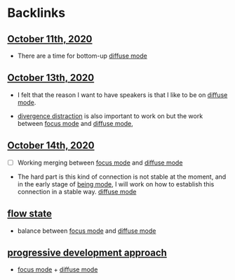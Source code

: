 
# Backlinks
## [October 11th, 2020](<October 11th, 2020.md>)
- There are a time for bottom-up [diffuse mode](<diffuse mode.md>)

## [October 13th, 2020](<October 13th, 2020.md>)
- I felt that the reason I want to have speakers is that I like to be on [diffuse mode](<diffuse mode.md>).

- [divergence distraction](<divergence distraction.md>) is also important to work on but the work between [focus mode](<focus mode.md>) and [diffuse mode](<diffuse mode.md>),

## [October 14th, 2020](<October 14th, 2020.md>)
- [ ] Working merging between [focus mode](<focus mode.md>) and [diffuse mode](<diffuse mode.md>)

- The hard part is this kind of connection is not stable at the moment, and in the early stage of [being mode](<being mode.md>), I will work on how to establish this connection in a stable way. [diffuse mode](<diffuse mode.md>)

## [flow state](<flow state.md>)
- balance between [focus mode](<focus mode.md>) and [diffuse mode](<diffuse mode.md>)

## [progressive development approach](<progressive development approach.md>)
- [focus mode](<focus mode.md>) + [diffuse mode](<diffuse mode.md>)

